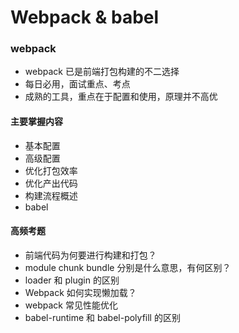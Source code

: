 # Webpack & babel



### webpack 

+ webpack 已是前端打包构建的不二选择
+ 每日必用，面试重点、考点
+ 成熟的工具，重点在于配置和使用，原理并不高优





#### 主要掌握内容

+ 基本配置
+ 高级配置
+ 优化打包效率
+ 优化产出代码
+ 构建流程概述
+ babel



#### 高频考题

+ 前端代码为何要进行构建和打包？
+ module chunk bundle 分别是什么意思，有何区别？
+ loader 和 plugin 的区别
+ Webpack 如何实现懒加载？
+ webpack 常见性能优化
+ babel-runtime  和 babel-polyfill 的区别







